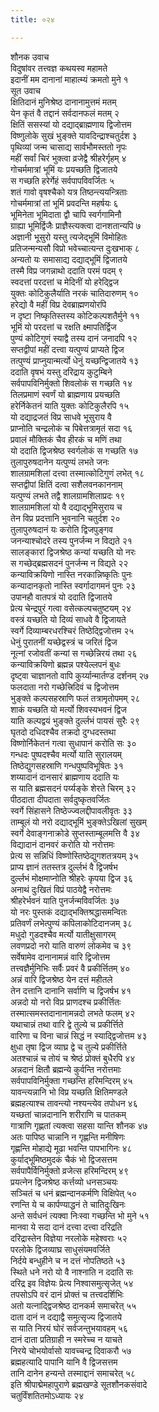 ```yaml
---
title: ०२४

---
```

शौनक उवाच  
विदुषांवर तत्त्वज्ञ कथयस्व महामते  
इदानीं मम दानानां माहात्म्यं क्रमतो मुने १  
सूत उवाच  
क्षितिदानं मुनिश्रेष्ठ दानानामुत्तमं मतम्  
येन कृतं वै तद्दानं सर्वदानफलं मतम् २  
क्षितिं ससस्यां यो दद्याद्ब्राह्मणाय द्विजोत्तम  
विष्णुलोके सुखं भुङ्क्ते यावदिन्द्राश्चतुर्दश ३  
पृथिव्यां जन्म चासाद्य सार्वभौमस्ततो नृपः  
महीं सर्वां चिरं भुक्त्वा व्रजेद्वै श्रीहरेर्गृहम् ४  
गोचर्ममात्रां भूमिं यः प्रयच्छति द्विजातये  
स गच्छति हरेर्गेहं सर्वपापविवर्जितः ५  
शतं गावो वृषश्चैको यत्र तिष्ठन्त्ययन्त्रिताः  
गोचर्ममात्रां तां भूमिं प्रवदन्ति महर्षयः ६  
भूमिनेता भूमिदाता द्वौ चापि स्वर्गगामिनौ  
ग्राह्या भूमिर्द्विजैः प्राज्ञैस्त्यक्त्वा दानशतान्यपि ७  
अज्ञानी भूसुरो यस्तु त्यजेद्भूमिं विमोहितः  
प्रतिजन्मन्यसौ विप्रो भवेच्चात्यन्त दुःखभाक् ८  
अन्यतो यः समासाद्य दद्याद्भूमिं द्विजातये  
तस्मै विप्र जगन्नाथो ददाति परमं पदम् ९  
स्वदत्तां परदत्तां च मेदिनीं यो हरेद्द्विज  
युक्तः कोटिकुलैर्याति नरकं चातिदारुणम् १०  
हरेद्यो वै महीं विप्र देवब्राह्मणयोरपि  
न दृष्टा निष्कृतिस्तस्य कोटिकल्पशतैर्मुने ११  
भूमिं यो परदत्तां च रक्षति क्ष्मापतिर्द्विज  
पुण्यं कोटिगुणं स्याद्वै तस्य दानं जनादपि १२  
सप्तद्वीपां महीं दत्त्वा यत्पुण्यं प्राप्यते द्विज  
तत्पुण्यं प्राप्नुयान्मर्त्यो धेनुं यच्छन्द्विजातये १३  
ददाति वृषभं यस्तु दरिद्राय कुटुम्बिने  
सर्वपापविनिर्मुक्तो शिवलोकं स गच्छति १४  
तिलप्रमाणं स्वर्णं यो ब्राह्मणाय प्रयच्छति  
हरेर्निकेतनं याति युक्तः कोटिकुलैरपि १५  
यो दद्याद्रजतं विप्र साधवे भूसुराय वै  
प्राप्नोति चन्द्रलोकं च पिबेत्तत्रामृतं सदा १६  
प्रवालं मौक्तिकं चैव हीरकं च मणिं तथा  
यो ददाति द्विजश्रेष्ठ स्वर्गलोकं स गच्छति १७  
तुलापुरुषदानेन यत्पुण्यं लभते जनः  
शालग्रामशिलां दत्त्वा तस्मात्कोटिगुणं लभेत् १८  
सप्तद्वीपां क्षितिं दत्वा सशैलवनकाननाम्  
यत्पुण्यं लभते तद्वै शालग्रामशिलाप्रदः १९  
शालग्रामशिलां यो वै दद्याद्भूमिसुराय च  
तेन विप्र प्रदत्तानि भुवनानि चतुर्दश २०  
तुलापुरुषदानं यः करोति द्विजपुङ्गव  
जनन्याश्चोदरे तस्य पुनर्जन्म न विद्यते २१  
सालङ्कारां द्विजश्रेष्ठ कन्यां यच्छति यो नरः  
स गच्छेद्ब्रह्मसदनं पुनर्जन्म न विद्यते २२  
कन्याविक्रयिणो नास्ति नरकान्निष्कृतिः पुनः  
कन्यादानकृतो नास्ति स्वर्गादागमनं पुनः २३  
उपानहौ वातपत्रं यो ददाति द्विजातये  
प्रेत्य चेन्द्रपुरं गत्वा वसेत्कल्पचतुष्टयम् २४  
वस्त्रं यच्छति यो दिव्यं साधवे वै द्विजायते  
स्वर्गे दिव्याम्बरधरश्चिरं तिष्ठेद्द्विजोत्तम २५  
धेनुं पुरातनीं यच्छेद्वस्त्रं च जरितं द्विज  
नूत्नां रजोवतीं कन्यां स गच्छेन्निरयं तथा २६  
कन्याविक्रयिणो ब्रह्मन्न पश्येल्लपनं बुधः  
दृष्ट्वा चाज्ञानतो वापि कुर्य्यान्मार्तण्ड दर्शनम् २७  
फलदाता नरो गच्छेत्त्रिदिवं च द्विजोत्तम  
भुङ्क्ते कल्पसहस्राणि फलं तत्रामृतोपमम् २८  
शाकं यच्छति यो मर्त्यो शिवस्यभवनं द्विज  
याति कल्पद्वयं भुङ्क्ते दुर्ल्लभं पायसं सुरैः २९  
घृतदो दधिदश्चैव तक्रदो दुग्धदस्तथा  
विष्णोर्निकेतनं गत्वा सुधापानं करोति सः ३०  
गन्धदः पुष्पदश्चैव मर्त्यो याति सुरालयम्  
तिष्ठेद्युगसहस्राणि गन्धपुष्पविभूषितः ३१  
शय्यादानं दानसारं ब्राह्मणाय ददाति यः  
स याति ब्रह्मसदनं पर्य्यङ्के शेरते चिरम् ३२  
पीठदाता दीपदाता सर्वदुष्कृतवर्जितः  
स्वर्गे सिंहासने तिष्ठेज्ज्वलद्दीपावलीवृतः ३३  
ताम्बूलं यो नरो दद्याद्भूमिं भुङ्क्तेऽखिलां सुखम्  
स्वर्गे देवाङ्गनाक्रोडे सुप्तस्ताम्बूलमत्ति वै ३४  
विद्यादानं दानवरं करोति यो नरोत्तमः  
प्रेत्य स सन्निधिं विष्णोस्तिष्ठेद्युगशतत्रयम् ३५  
प्राप्य ज्ञानं ततस्तत्र दुर्ल्लभं वै द्विजर्षभ  
दुर्ल्लभं मोक्षमाप्नोति श्रीहरेः कृपया द्विज ३६  
अनाथं दुःखितं विप्रं पाठयेद्वै नरोत्तमः  
श्रीहरेर्भवनं याति पुनर्जन्मविवर्जितः ३७  
यो नरः पुस्तकं दद्याद्भक्तिश्रद्धासमन्वितः  
प्रतिवर्णं लभेत्पुण्यं कपिलाकोटिदानजम् ३८  
मधुदो गुडदश्चैव मर्त्यो यातीक्षुसागरम्  
लवणप्रदो नरो याति वारुणं लोकमेव च ३९  
सर्वेषामेव दानानामन्नं वारि द्विजोत्तम  
तत्त्वज्ञैर्मुनिभिः सर्वैः प्रवरं वै प्रकीर्त्तितम् ४०  
अन्नं वारि द्विजश्रेष्ठ येन दत्तं महीतले  
तेन दत्तानि दानानि सर्वाणि च द्विजर्षभ ४१  
अन्नदो यो नरो विप्र प्राणदश्च प्रकीर्त्तितः  
तस्मात्समस्तदानानामन्नदो लभते फलम् ४२  
यथाचान्नं तथा वारि द्वे तुल्ये च प्रकीर्त्तिते  
वारिणा च विना चान्नं सिद्धं न स्याद्द्विजोत्तम ४३  
क्षुधा तृषा द्विज व्याघ्र द्वे च तुल्ये प्रकीर्त्तिते  
अतश्चान्नं च तोयं च श्रेष्ठं प्रोक्तं बुधैरपि ४४  
अन्नदानं क्षितौ ब्रह्मन्ये कुर्वन्ति नरोत्तमाः  
सर्वपापविनिर्मुक्ता गच्छन्ति हरिमन्दिरम् ४५  
यावन्त्यन्नानि भो विप्र यच्छति क्षितिमण्डले  
ब्रह्महत्याश्च तावन्त्यो नश्यन्त्येव तपोधन ४६  
यच्छतां चान्नदानानि शरीराणि च पातकम्  
गात्राणि गृह्णतां त्यक्त्वा सहसा यान्ति शौनक ४७  
अतः पापिष्ठ चान्नानि न गृह्णन्ति मनीषिणः  
गृह्णन्ति मोहाद्ये मूढा भवन्ति पापभागिनः ४८  
कुर्याद्भूमिष्ठमुदकं चैकं भो द्विजसत्तम  
सर्वपापैर्विनिर्मुक्तो व्रजेत्स हरिमन्दिरम् ४९  
प्रयत्नेन द्विजश्रेष्ठ कर्त्तव्यो धनसञ्चयः  
सञ्चितं च धनं ब्रह्मन्दानकर्मणि विक्षिपेत् ५०  
रणन्ति ये च कार्पण्याद्धनं ते चातिदुःखिनः  
अन्ते सर्वधनं त्यक्वा निःस्वा गच्छन्ति भो मुने ५१  
मानवा ये सदा दानं दत्त्वा दत्त्वा दरिद्रति  
दरिद्रास्तेन विज्ञेया नरलोके महेश्वराः ५२  
परलोके द्विजव्याघ्र साधुसंयमवर्जिते  
निर्दये बन्धुहीने च न दत्तं नोपतिष्ठते ५३  
स्थिते धने नरो यो वै नाश्नाति न ददाति सः  
दरिद्र इव विज्ञेयः प्रेत्य निश्वासमुत्सृजेत् ५४  
तपसोऽपि वरं दानं प्रोक्तं च तत्त्वदर्शिभिः  
अतो यत्नाद्द्विजश्रेष्ठ दानकर्म समाचरेत् ५५  
दाता दानं न दद्याद्वै समुत्सृज्य द्विजातये  
स याति निरयं घोरं सर्वजन्तुभयावहम् ५६  
दानं दाता प्रतिग्राही न स्मरेच्च न याचते  
निरये चोभयोर्वासो यावच्चन्द्र दिवाकरौ ५७  
ब्रह्महत्यादि पापानि यानि वै द्विजसत्तम  
तानि दानेन हन्यन्ते तस्माद्दानं समाचरेत् ५८  
इति श्रीपाद्मेमहापुराणे ब्रह्मखण्डे सूतशौनकसंवादे  
चतुर्विंशतितमोऽध्यायः २४
